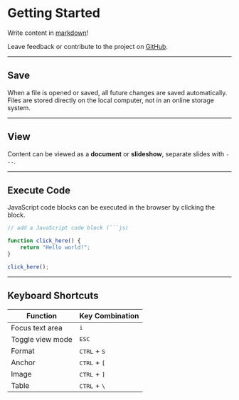# Getting Started

Write content in [markdown](https://www.markdownguide.org/cheat-sheet/#basic-syntax)!

Leave feedback or contribute to the project on [GitHub](https://github.com/rossrobino/typo).

---

## Save

When a file is opened or saved, all future changes are saved automatically.
Files are stored directly on the local computer, not in an online storage system.

---

## View

Content can be viewed as a **document** or **slideshow**, separate slides with `---`.

---

## Execute Code

JavaScript code blocks can be executed in the browser by clicking the block.

````js
// add a JavaScript code block (```js)

function click_here() {
	return "Hello world!";
}

click_here();
````

---

## Keyboard Shortcuts

| Function         | Key Combination                 |
| ---------------- | ------------------------------- |
| Focus text area  | <kbd>i</kbd>                    |
| Toggle view mode | <kbd>ESC</kbd>                  |
| Format           | <kbd>CTRL</kbd> + <kbd>S</kbd>  |
| Anchor           | <kbd>CTRL</kbd> + <kbd>\[</kbd> |
| Image            | <kbd>CTRL</kbd> + <kbd>\]</kbd> |
| Table            | <kbd>CTRL</kbd> + <kbd>\\</kbd> |
